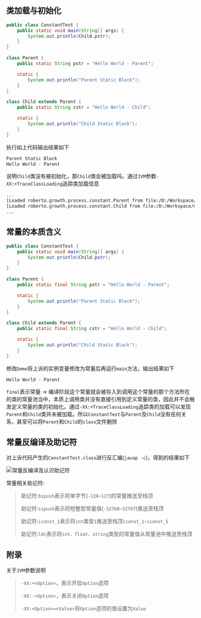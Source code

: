  

## 类加载与初始化

```java
public class ConstantTest {
    public static void main(String[] args) {
        System.out.println(Child.pstr);
    }
}

class Parent {
    public static String pstr = "Hello World - Parent";

    static {
        System.out.println("Parent Static Block");
    }
}

class Child extends Parent {
    public static String cstr = "Hello World - Child";

    static {
        System.out.println("Child Static Block");
    }
}
```

执行如上代码输出结果如下

```reStructuredText
Parent Static Block
Hello World - Parent
```

说明`Child`类没有被初始化，那`Child`类会被加载吗。通过`JVM`参数`-XX:+TraceClassLoading`追踪类加载信息

```reStructuredText
...
[Loaded roberto.growth.process.constant.Parent from file:/D:/Workspace/myblog/target/classes/]
[Loaded roberto.growth.process.constant.Child from file:/D:/Workspace/myblog/target/classes/]
...
```

## 常量的本质含义

```java
public class ConstantTest {
    public static void main(String[] args) {
        System.out.println(Child.pstr);
    }
}

class Parent {
    public static final String pstr = "Hello World - Parent";

    static {
        System.out.println("Parent Static Block");
    }
}

class Child extends Parent {
    public static final String cstr = "Hello World - Child";

    static {
        System.out.println("Child Static Block");
    }
}
```

修改`Demo`将上诉的实例变量修改为常量后再运行`main`方法，输出结果如下

```text
Hello World - Parent
```

`final`表示常量 -> 编译阶段这个常量就会被存入到调用这个常量的那个方法所在的类的常量池当中，本质上调用类并没有直接引用到定义常量的类，因此并不会触发定义常量的类的初始化。通过`-XX:+TraceClassLoading`追踪类的加载可以发现`Parent`和`Child`类并未被加载。所以`ConstantTest`与`Parent`及`Child`没有任何关系，甚至可以将`Parent`和`Child`的`class`文件删除

## 常量反编译及助记符

对上诉代码产生的`ConstantTest.class`进行反汇编(`javap -c`)，得到的结果如下

![常量反编译及认识助记符]([https://raw.githubusercontent.com/RobertoHuang/RGP-LEARNING/master/%E6%B7%B1%E5%85%A5%E7%90%86%E8%A7%A3JAVA%E8%99%9A%E6%8B%9F%E6%9C%BA/images/%E5%B8%B8%E9%87%8F%E5%8F%8D%E6%B1%87%E7%BC%96%E5%8F%8A%E8%AE%A4%E8%AF%86%E5%8A%A9%E8%AE%B0%E7%AC%A6.png](https://raw.githubusercontent.com/RobertoHuang/RGP-LEARNING/master/深入理解JAVA虚拟机/images/常量反汇编及认识助记符.png))

常量相关助记符:

> 助记符:`bipush`表示将单字节(`-128~127`)的常量推送至栈顶
>
> 助记符:`sipush`表示将短整型常量值(`-32768~32767`)推送至栈顶
>
> 助记符:`iconst_1`表示将`int`类型`1`推送至栈顶`iconst_1~iconst_5`
>
> 助记符:`ldc`表示将`int、float、string`类型的常量值从常量池中推送至栈顶

## 附录

关于`JVM`参数说明

> `-XX:+<Option>`，表示开启`Option`选项
>
> `-XX:-<Option>`，表示关闭`Option`选项
>
> `-XX:<Option>=<Value>`将`Option`选项的值设置为`Value`